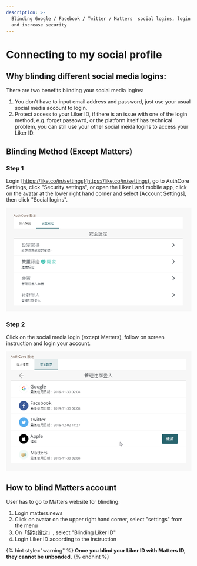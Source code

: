 ```yaml
---
description: >-
  Blinding Google / Facebook / Twitter / Matters  social logins, login easier
  and increase security
---
```


# Connecting to my social profile

## Why blinding different social media logins:

There are two benefits blinding your social media logins:

1. You don't have to input email address and password, just use your usual social media account to login.
2. Protect access to your Liker ID, if there is an issue with one of the login method, e.g. forget passowrd, or the platform itself has technical problem, you can still use your other social meida logins to access your Liker ID.

## Blinding Method \(Except Matters\)

### Step 1

Login [https://like.co/in/settings](https://like.co/in/settings), go to AuthCore Settings, click "Security settings", or open the Liker Land mobile app, click on the avatar at the lower right hand corner and select \[Account Settings\], then click "Social logins".

![](../../.gitbook/assets/social-media-logins-1.png)

### Step 2

Click on the social media login \(except Matters\), follow on screen instruction and login your account.

![](../../.gitbook/assets/social-media-logins-2.png)

## **How to blind Matters account**

User has to go to Matters website for blindling:

1. Login matters.news
2. Click on avatar on the upper right hand corner, select "settings" from the menu
3. On「錢包設定」, select "Blinding Liker ID"
4. Login Liker ID according to the instruction

{% hint style="warning" %}
**Once you blind your Liker ID with Matters ID, they cannot be unbonded.**
{% endhint %}

